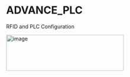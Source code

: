 # ADVANCE_PLC
RFID and PLC Configuration

<img width="318" height="98" alt="image" src="https://github.com/user-attachments/assets/c45dfd7e-fc76-4b65-b6e5-0d1121d4fdea" />


